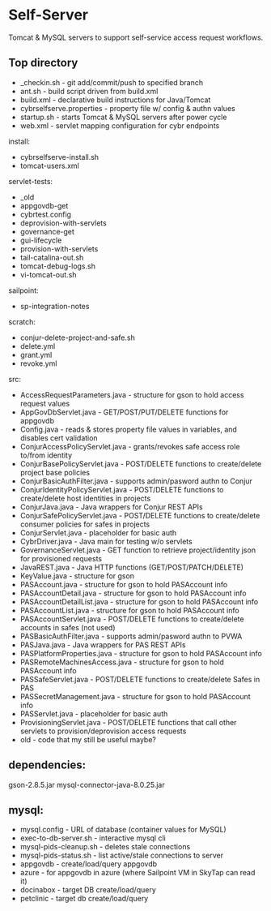 # Self-Server

Tomcat & MySQL servers to support self-service access request workflows.

## Top directory
 - _checkin.sh - git add/commit/push to specified branch
 - ant.sh - build script driven from build.xml
 - build.xml - declarative build instructions for Java/Tomcat
 - cybrselfserve.properties - property file w/ config & authn values
 - startup.sh - starts Tomcat & MySQL servers after power cycle
 - web.xml - servlet mapping configuration for cybr endpoints

install:
 - cybrselfserve-install.sh
 - tomcat-users.xml

servlet-tests:
 - _old
 - appgovdb-get
 - cybrtest.config
 - deprovision-with-servlets
 - governance-get
 - gui-lifecycle
 - provision-with-servlets
 - tail-catalina-out.sh
 - tomcat-debug-logs.sh
 - vi-tomcat-out.sh

sailpoint:
 - sp-integration-notes

scratch:
 - conjur-delete-project-and-safe.sh
 - delete.yml
 - grant.yml
 - revoke.yml

src:
 - AccessRequestParameters.java - structure for gson to hold access request values
 - AppGovDbServlet.java - GET/POST/PUT/DELETE functions for appgovdb
 - Config.java - reads & stores property file values in variables, and disables cert validation
 - ConjurAccessPolicyServlet.java - grants/revokes safe access role to/from identity
 - ConjurBasePolicyServlet.java - POST/DELETE functions to create/delete project base policies
 - ConjurBasicAuthFilter.java - supports admin/pasword authn to Conjur
 - ConjurIdentityPolicyServlet.java - POST/DELETE functions to create/delete host identities in projects
 - ConjurJava.java - Java wrappers for Conjur REST APIs
 - ConjurSafePolicyServlet.java - POST/DELETE functions to create/delete consumer policies for safes in projects
 - ConjurServlet.java - placeholder for basic auth
 - CybrDriver.java - Java main for testing w/o servlets
 - GovernanceServlet.java - GET function to retrieve project/identity json for provisioned requests
 - JavaREST.java - Java HTTP functions (GET/POST/PATCH/DELETE)
 - KeyValue.java - structure for gson
 - PASAccount.java - structure for gson to hold PASAccount info
 - PASAccountDetail.java - structure for gson to hold PASAccount info
 - PASAccountDetailList.java - structure for gson to hold PASAccount info
 - PASAccountList.java - structure for gson to hold PASAccount info
 - PASAccountServlet.java - POST/DELETE functions to create/delete accounts in safes (not used)
 - PASBasicAuthFilter.java - supports admin/pasword authn to PVWA
 - PASJava.java - Java wrappers for PAS REST APIs
 - PASPlatformProperties.java - structure for gson to hold PASAccount info
 - PASRemoteMachinesAccess.java - structure for gson to hold PASAccount info
 - PASSafeServlet.java - POST/DELETE functions to create/delete Safes in PAS
 - PASSecretManagement.java - structure for gson to hold PASAccount info
 - PASServlet.java - placeholder for basic auth
 - ProvisioningServlet.java - POST/DELETE functions that call other servlets to provision/deprovision access requests
 - old - code that my still be useful maybe?

## dependencies:
gson-2.8.5.jar
mysql-connector-java-8.0.25.jar

## mysql:
 - mysql.config - URL of database (container values for MySQL)
 - exec-to-db-server.sh - interactive mysql cli
 - mysql-pids-cleanup.sh - deletes stale connections
 - mysql-pids-status.sh - list active/stale connections to server
 - appgovdb - create/load/query appgovdb
 - azure - for appgovdb in azure (where Sailpoint VM in SkyTap can read it)
 - docinabox - target DB create/load/query
 - petclinic - target db create/load/query
